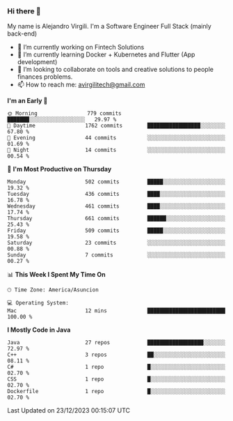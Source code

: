 ### Hi there 👋

My name is Alejandro Virgili. I'm a Software Engineer Full Stack (mainly back-end)


- 🔭 I’m currently working on Fintech Solutions
- 🌱 I’m currently learning Docker + Kubernetes and Flutter (App development)
- 👯 I’m looking to collaborate on tools and creative solutions to people finances problems.
- 📫 How to reach me: avirgilitech@gmail.com
  
<!--START_SECTION:waka-->
**I'm an Early 🐤** 

```text
🌞 Morning                779 commits         ███████░░░░░░░░░░░░░░░░░░   29.97 % 
🌆 Daytime                1762 commits        █████████████████░░░░░░░░   67.80 % 
🌃 Evening                44 commits          ░░░░░░░░░░░░░░░░░░░░░░░░░   01.69 % 
🌙 Night                  14 commits          ░░░░░░░░░░░░░░░░░░░░░░░░░   00.54 % 
```
📅 **I'm Most Productive on Thursday** 

```text
Monday                   502 commits         █████░░░░░░░░░░░░░░░░░░░░   19.32 % 
Tuesday                  436 commits         ████░░░░░░░░░░░░░░░░░░░░░   16.78 % 
Wednesday                461 commits         ████░░░░░░░░░░░░░░░░░░░░░   17.74 % 
Thursday                 661 commits         ██████░░░░░░░░░░░░░░░░░░░   25.43 % 
Friday                   509 commits         █████░░░░░░░░░░░░░░░░░░░░   19.58 % 
Saturday                 23 commits          ░░░░░░░░░░░░░░░░░░░░░░░░░   00.88 % 
Sunday                   7 commits           ░░░░░░░░░░░░░░░░░░░░░░░░░   00.27 % 
```


📊 **This Week I Spent My Time On** 

```text
🕑︎ Time Zone: America/Asuncion

💻 Operating System: 
Mac                      12 mins             █████████████████████████   100.00 % 
```

**I Mostly Code in Java** 

```text
Java                     27 repos            ██████████████████░░░░░░░   72.97 % 
C++                      3 repos             ██░░░░░░░░░░░░░░░░░░░░░░░   08.11 % 
C#                       1 repo              █░░░░░░░░░░░░░░░░░░░░░░░░   02.70 % 
CSS                      1 repo              █░░░░░░░░░░░░░░░░░░░░░░░░   02.70 % 
Dockerfile               1 repo              █░░░░░░░░░░░░░░░░░░░░░░░░   02.70 % 
```




 Last Updated on 23/12/2023 00:15:07 UTC
<!--END_SECTION:waka-->
